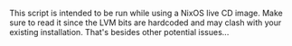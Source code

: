 This script is intended to be run while using a NixOS live CD image.  Make sure
to read it since the LVM bits are hardcoded and may clash with your existing
installation.  That's besides other potential issues...
